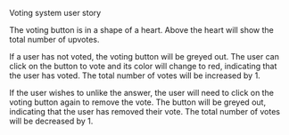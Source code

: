 Voting system user story

The voting button is in a shape of a heart. Above the heart will show the total number of upvotes.

If a user has not voted, the voting button will be greyed out. The user can click on the button to vote and its color will change to red, 
indicating that the user has voted. The total number of votes will be increased by 1.

If the user wishes to unlike the answer, the user will need to click on the voting button again to remove the vote. The button will be
greyed out, indicating that the user has removed their vote. The total number of votes will be decreased by 1.

